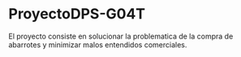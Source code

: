 # ProyectoDPS-G04T

El proyecto consiste en solucionar la problematica de la compra de abarrotes y minimizar malos entendidos comerciales.
